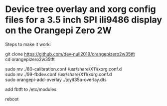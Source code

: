# Device tree overlay and xorg config files for a 3.5 inch SPI ili9486 display on the Orangepi Zero 2W

Steps to make it work:

git clone https://github.com/dev-null2019/orangepizero2w35tft</br>
cd orangepizero2w35tft</br>

sudo mv ./80-calibration.conf /usr/share/X11/xorg.conf.d </br>
sudo mv ./99-fbdev.conf /usr/share/X11/xorg.conf.d</br>
sudo orangepi-add-overlay ./joyit35a-overlay.dts</br>

add fbtft to /etc/modules</br>

reboot
